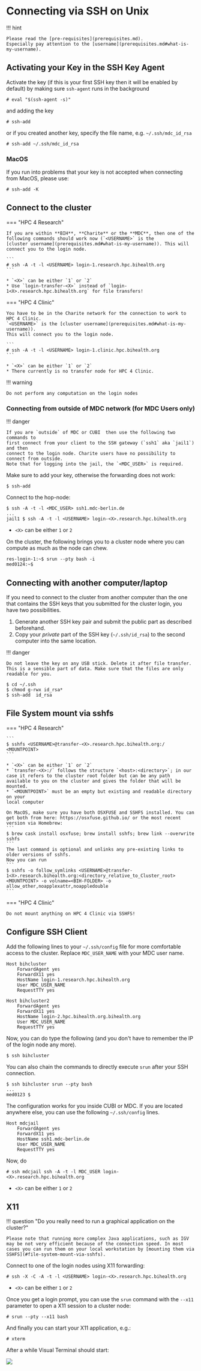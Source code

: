# Connecting via SSH on Unix

!!! hint

    Please read the [pre-requisites](prerequisites.md).
    Especially pay attention to the [username](prerequisites.md#what-is-my-username).

## Activating your Key in the SSH Key Agent

Activate the key (if this is your first SSH key then it will be enabled by default) by making sure `ssh-agent` runs in the background

```
# eval "$(ssh-agent -s)"
```

and adding the key

```
# ssh-add
```

or if you created another key, specify the file name, e.g. `~/.ssh/mdc_id_rsa`

```
# ssh-add ~/.ssh/mdc_id_rsa
```

### MacOS

If you run into problems that your key is not accepted when connecting from MacOS,
please use:

```
# ssh-add -K
```

## Connect to the cluster

=== "HPC 4 Research"

    If you are within **BIH**, **Charite** or the **MDC**, then one of the
    following commands should work now (`<USERNAME>` is the
    [cluster username](prerequisites.md#what-is-my-username)). This will connect you to the login node.

    ```
    # ssh -A -t -l <USERNAME> login-1.research.hpc.bihealth.org
    ```

    * `<X>` can be either `1` or `2`
    * Use `login-transfer-<X>` instead of `login-1<X>.research.hpc.bihealth.org` for file transfers!

=== "HPC 4 Clinic"

    You have to be in the Charite network for the connection to work to HPC 4 Clinic.
    `<USERNAME>` is the [cluster username](prerequisites.md#what-is-my-username)).
    This will connect you to the login node.

    ```
    # ssh -A -t -l <USERNAME> login-1.clinic.hpc.bihealth.org
    ```

    * `<X>` can be either `1` or `2`
    * There currently is no transfer node for HPC 4 Clinic.


!!! warning

    Do not perform any computation on the login nodes

### Connecting from outside of MDC network (for MDC Users only)

!!! danger

    If you are `outside` of MDC or CUBI  then use the following two commands to
    first connect from your client to the SSH gateway (`ssh1` aka `jail1`) and then
    connect to the login node. Charite users have no possibility to connect from outside.
    Note that for logging into the jail, the `<MDC_USER>` is required.

Make sure to add your key, otherwise the forwarding does not work:

```
$ ssh-add
```

Connect to the hop-node:

```
$ ssh -A -t -l <MDC_USER> ssh1.mdc-berlin.de
...
jail1 $ ssh -A -t -l <USERNAME> login-<X>.research.hpc.bihealth.org
```

* `<X>` can be either `1` or `2`

On the cluster, the following brings you to a cluster node where you can
compute as much as the node can chew.

```
res-login-1:~$ srun --pty bash -i
med0124:~$
```

## Connecting with another computer/laptop

If you need to connect to the cluster from another computer than the one
that contains the SSH keys that you submitted for the cluster login, you
have two possibilities.

1. Generate another SSH key pair and submit the public part as described
   beforehand.
2. Copy your _private_ part of the SSH key (`~/.ssh/id_rsa`) to the second
   computer into the same location.

!!! danger

    Do not leave the key on any USB stick. Delete it after file transfer.
    This is a sensible part of data. Make sure that the files are only readable for you.

```
$ cd ~/.ssh
$ chmod g-rwx id_rsa*
$ ssh-add  id_rsa
```

## File System mount via sshfs

=== "HPC 4 Research"

    ```
    $ sshfs <USERNAME>@transfer-<X>.research.hpc.bihealth.org:/ <MOUNTPOINT>
    ```

    * `<X>` can be either `1` or `2`
    * `transfer-<X>:/` follows the structure `<host>:<directory>`; in our case it refers to the cluster root folder but can be any path available to you on the cluster and gives the folder that will be mounted.
    * `<MOUNTPOINT>` must be an empty but existing and readable directory on your
    local computer

    On MacOS, make sure you have both OSXFUSE and SSHFS installed. You can get both from here: https://osxfuse.github.io/ or the most recent version via Homebrew:
    ```
    $ brew cask install osxfuse; brew install sshfs; brew link --overwrite sshfs
    ```
    The last command is optional and unlinks any pre-existing links to older versions of sshfs.
    Now you can run
    ```
    $ sshfs -o follow_symlinks <USERNAME>@transfer-1<X>.research.bihealth.org:<directory_relative_to_Cluster_root> <MOUNTPOINT> -o volname=<BIH-FOLDER> -o allow_other,noapplexattr,noappledouble
    ```

=== "HPC 4 Clinic"

    Do not mount anything on HPC 4 Clinic via SSHFS!

## Configure SSH Client

Add the following lines to your `~/.ssh/config` file for more comfortable access to the cluster.
Replace `MDC_USER_NAME` with your MDC user name.

```
Host bihcluster
    ForwardAgent yes
    ForwardX11 yes
    HostName login-1.research.hpc.bihealth.org
    User MDC_USER_NAME
    RequestTTY yes

Host bihcluster2
    ForwardAgent yes
    ForwardX11 yes
    HostName login-2.hpc.bihealth.org.bihealth.org
    User MDC_USER_NAME
    RequestTTY yes
```

Now, you can do type the following (and you don't have to remember the IP of the login node any more).

```
$ ssh bihcluster
```

You can also chain the commands to directly execute `srun` after your SSH connection.

```
$ ssh bihcluster srun --pty bash
...
med0123 $
```

The configuration works for you inside CUBI or MDC.
If you are located anywhere else, you can use the following `~/.ssh/config` lines.

```
Host mdcjail
    ForwardAgent yes
    ForwardX11 yes
    HostName ssh1.mdc-berlin.de
    User MDC_USER_NAME
    RequestTTY yes
```

Now, do

```
# ssh mdcjail ssh -A -t -l MDC_USER login-<X>.research.hpc.bihealth.org
```

* `<X>` can be either `1` or `2`

## X11

!!! question "Do you really need to run a graphical application on the cluster?"

    Please note that running more complex Java applications, such as IGV may be not very efficient because of the connection speed. In most cases you can run them on your local workstation by [mounting them via SSHFS](#file-system-mount-via-sshfs).

Connect to one of the login nodes using X11 forwarding:

```
# ssh -X -C -A -t -l <USERNAME> login-<X>.research.hpc.bihealth.org
```

* `<X>` can be either `1` or `2`

Once you get a login prompt, you can use the `srun` command with the `--x11` parameter to open a X11 session to a cluster node:

```
# srun --pty --x11 bash
```

And finally you can start your X11 application, e.g.:
```
# xterm
```

After a while Visual Terminal should start:

![](figures/xterm_linux.png)
